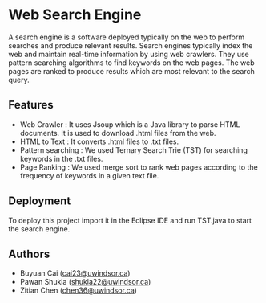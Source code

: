 
# Web Search Engine

A search engine is a software deployed typically on the web to perform searches and produce relevant results. Search engines typically index the web and maintain real-time information by using web crawlers. They use pattern searching algorithms to find keywords on the web pages. The web pages are ranked to produce results which are most relevant to the search query.



## Features 

- Web Crawler : It uses Jsoup which is a Java library to parse HTML documents. It is used to download .html files from the web.
- HTML to Text : It converts .html files to .txt files.
- Pattern searching : We used Ternary Search Trie (TST) for searching keywords in the .txt files.
- Page Ranking : We used merge sort to rank web pages according to the frequency of keywords in a given text file.

## Deployment

To deploy this project import it in the Eclipse IDE and run TST.java to start the search engine.




## Authors

- Buyuan Cai (cai23@uwindsor.ca)
- Pawan Shukla (shukla22@uwindsor.ca)
- Zitian Chen (chen36@uwindsor.ca)
